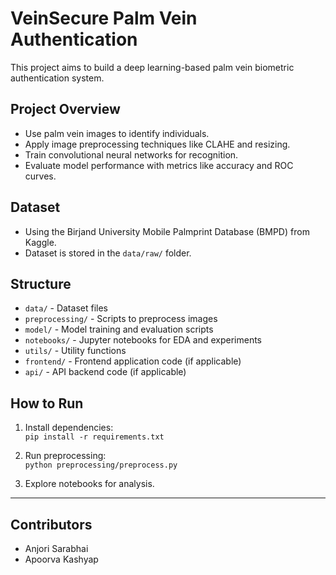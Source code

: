# VeinSecure Palm Vein Authentication

This project aims to build a deep learning-based palm vein biometric authentication system.

## Project Overview

- Use palm vein images to identify individuals.
- Apply image preprocessing techniques like CLAHE and resizing.
- Train convolutional neural networks for recognition.
- Evaluate model performance with metrics like accuracy and ROC curves.

## Dataset

- Using the Birjand University Mobile Palmprint Database (BMPD) from Kaggle.
- Dataset is stored in the `data/raw/` folder.

## Structure

- `data/` - Dataset files
- `preprocessing/` - Scripts to preprocess images
- `model/` - Model training and evaluation scripts
- `notebooks/` - Jupyter notebooks for EDA and experiments
- `utils/` - Utility functions
- `frontend/` - Frontend application code (if applicable)
- `api/` - API backend code (if applicable)

## How to Run

1. Install dependencies:  
   `pip install -r requirements.txt`

2. Run preprocessing:  
   `python preprocessing/preprocess.py`

3. Explore notebooks for analysis.

---

## Contributors

- Anjori Sarabhai  
- Apoorva Kashyap

